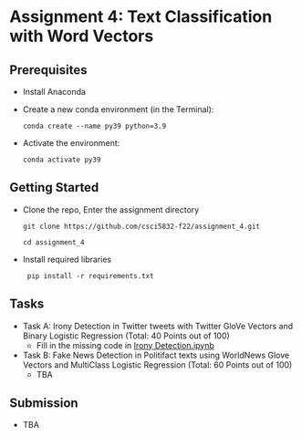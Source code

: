 # Assignment 4: Text Classification with Word Vectors

## Prerequisites

 - Install Anaconda

 - Create a new conda environment (in the Terminal):

    `conda create --name py39 python=3.9`
    
 - Activate the environment:

     `conda activate py39`

## Getting Started

  - Clone the repo, Enter the assignment directory
     
      ` git clone https://github.com/csci5832-f22/assignment_4.git `
      
      ` cd assignment_4 `
        
  - Install required libraries

     ` pip install -r requirements.txt`

## Tasks

  - Task A: Irony Detection in Twitter tweets with Twitter GloVe Vectors and Binary Logistic Regression (Total: 40 Points out of 100)
     - Fill in the missing code in [Irony Detection.ipynb](Part&#32;A&#32;-&#32;Irony&#32;Detection.ipynb)
  - Task B: Fake News Detection in Politifact texts using WorldNews Glove Vectors and MultiClass Logistic Regression (Total: 60 Points out of 100)
     - TBA
     
## Submission

   - TBA

